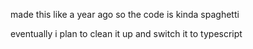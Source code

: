 made this like a year ago so the code is kinda spaghetti

eventually i plan to clean it up and switch it to typescript